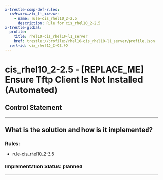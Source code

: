 ```yaml
---
x-trestle-comp-def-rules:
  software-cis_l1_server:
    - name: rule-cis_rhel10_2-2.5
      description: Rule for cis_rhel10_2-2.5
x-trestle-global:
  profile:
    title: rhel10-cis_rhel10-l1_server
    href: trestle://profiles/rhel10-cis_rhel10-l1_server/profile.json
  sort-id: cis_rhel10_2-02.05
---
```


# cis_rhel10_2-2.5 - \[REPLACE_ME\] Ensure Tftp Client Is Not Installed (Automated)

## Control Statement

______________________________________________________________________

## What is the solution and how is it implemented?

<!-- For implementation status enter one of: implemented, partial, planned, alternative, not-applicable -->

<!-- Note that the list of rules under ### Rules: is read-only and changes will not be captured after assembly to JSON -->

<!-- Add control implementation description here for control: cis_rhel10_2-2.5 -->

### Rules:

  - rule-cis_rhel10_2-2.5

### Implementation Status: planned

______________________________________________________________________
